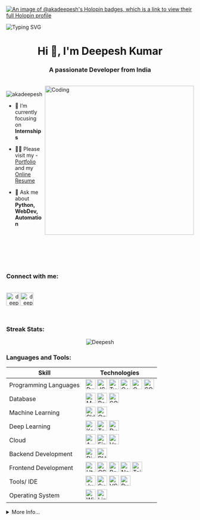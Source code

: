 [![An image of @akadeepesh's Holopin badges, which is a link to view their full Holopin profile](https://holopin.me/akadeepesh)](https://holopin.io/@akadeepesh)

![Typing SVG](https://readme-typing-svg.demolab.com?font=Fira+Code&pause=1000&width=435&lines=I'm+Into+Full+Stack+Web+Development;Interested+In+Machine+Learning+;Python+Is+%E2%9D%A4%EF%B8%8F+%5E_%5E)

<h1 align="center">Hi 👋, I'm Deepesh Kumar</h1>
<h3 align="center">A passionate Developer from India</h3><br>
<img align="right" alt="Coding" width="400" src="https://camo.githubusercontent.com/c1dcb74cc1c1835b1d716f5051499a2814c683c806b15f04b0eba492863703e9/68747470733a2f2f63646e2e6472696262626c652e636f6d2f75736572732f3733303730332f73637265656e73686f74732f363538313234332f6176656e746f2e676966">

<p align="left"> <img src="https://komarev.com/ghpvc/?username=akadeepesh&label=Profile%20Views&color=lightgrey&style=for-the-badge" alt="akadeepesh" /> </p>

- 🔭 I’m currently focusing on **Internships**

- 👨‍💻 Please visit my - <a href="https://deepesh-portfolio.vercel.app/">Portfolio</a> and my <a href="https://de-coder-akadeepesh.vercel.app/">Online Resume</a>

- 💬 Ask me about **Python, WebDev, Automation**

<br><br><br><br><br>
<h3 align="left">Connect with me:</h3><br>
<div>
<span align="right">
  <a href="https://mail.google.com/mail/?view=cm&source=mailto&to=[deepesh.kumar.ug21@nsut.ac.in]" target="blank">
  <img width="35" height="35" align="left" src="https://www.vectorlogo.zone/logos/gmail/gmail-tile.svg" alt="deepeshmhatredm" />
  </a>
  <a href="https://linkedin.com/in/deepesh-kumar-b884b022b" target="blank">
  <img  width="35" height="35" align="left" src="https://www.vectorlogo.zone/logos/linkedin/linkedin-tile.svg" alt="deepeshmhatredm" />
</a>
</div>

<br><br><br>
<h3>Streak Stats:</h3>

<p align='center'><img src="https://github-readme-streak-stats.herokuapp.com/?user=akadeepesh&theme=tokyonight" alt="Deepesh"/></p>

<h3 align="left">Languages and Tools:</h3>


<!---This keeps the images aligned side to side-->
[tech_tools_anchor]: #--

<!---------------------------Table Starts from here --------------------------->

<div align="center">

| Skill | Technologies|
|---|---|
| Programming Languages |[<img src="https://img.shields.io/badge/Python-282C34?style=flat-square&logo=python&logoColor=3776AB" alt="Python" title="Python" height="27" />][tech_tools_anchor] [<img src="https://img.shields.io/badge/Javascript-282C34?style=flat-square&logo=Javascript&logoColor=F7DF1E" alt="JS" title="JS" height="27" />][tech_tools_anchor] [<img src="https://img.shields.io/badge/Typescript-282C34?style=flat-square&logo=Typescript&logoColor=3178C6" alt="Typescript" title="Typescript" height="27" />][tech_tools_anchor] [<img src="https://img.shields.io/badge/C++-282C34?style=flat-square&logo=cplusplus&logoColor=00599C" alt="C++" title="C++" height="27" />][tech_tools_anchor] [<img src="https://img.shields.io/badge/C-282C34?style=flat-square&logo=c&logoColor=#A8B9CC" alt="C" title="C" height="27" />][tech_tools_anchor] [<img src="https://img.shields.io/badge/SQL-282C34?style=flat-square&logo=&logoColor=4479A1" alt="SQL" title="SQL" height="27" />][tech_tools_anchor] |
| Database |[<img src="https://img.shields.io/badge/MySQL-282C34?logo=MySQL&style=flat-square&logoColor=4479A1" alt="MySQL" title="MySQL" height="27" />][tech_tools_anchor] [<img src="https://img.shields.io/badge/PostgreSQL-282C34?style=flat-square&logo=PostgreSQL&logoColor=4169E1" alt="PostgreSQL" title="PostgreSQL logo" height="27" />][tech_tools_anchor] [<img src="https://img.shields.io/badge/SQLite-282C34?logo=sqlite&style=flat-square&logoColor=003B57" alt="SQLite" title="SQLite" height="27" />][tech_tools_anchor] |
| Machine Learning | [<img src="https://img.shields.io/badge/Scikit Learn-282C34?logo=scikit-learn&style=flat-square&logoColor=F7931EC" alt="Sklearn" title="SkLearn" height="27" />][tech_tools_anchor] [<img src="https://img.shields.io/badge/OpenCV-282C34?logo=opencv&style=flat-square&logoColor=ff2d23" alt="OpenCv" title="OpenCV" height="27" />][tech_tools_anchor] |
| Deep Learning | [<img src="https://img.shields.io/badge/Keras-282C34?logo=keras&style=flat-square&logoColor=D00000" alt="Keras" title="Keras" height="27" />][tech_tools_anchor] [<img src="https://img.shields.io/badge/Tensorflow-282C34?logo=Tensorflow&style=flat-square&logoColor=FF6F00" alt="Tensorflow" title="Tensorflow" height="27" />][tech_tools_anchor] [<img src="https://img.shields.io/badge/Pytorch-282C34?logo=pytorch&style=flat-square&logoColor=EE4C2C" alt="Pytorch" title="Pytorch" height="27" />][tech_tools_anchor]  |
| Cloud | [<img src="https://img.shields.io/badge/AWS-282C34?style=flat-square&logo=AmazonAWS&logoColor=FF9900" alt="AWS" title="AWS" height="27" />][tech_tools_anchor] [<img src="https://img.shields.io/badge/Firebase-282C34?style=flat-square&logo=Firebase&logoColor=FFCA28" alt="Firebase" title="Firebase" height="27" />][tech_tools_anchor] [<img src="https://img.shields.io/badge/Vercel-282C34?style=flat-square&logo=Vercel&logoColor=ffff" alt="Vercel" title="Vercel" height="27" />][tech_tools_anchor] |
| Backend Development | [<img src="https://img.shields.io/badge/Django-282C34?style=flat-square&logo=Django&logoColor=0bb73f" alt="Django" title="Django" height="27" />][tech_tools_anchor] [<img src="https://img.shields.io/badge/PHP-282C34?style=flat-square&logo=php&logoColor=777BB4" alt="PHP" title="PHP" height="27" />][tech_tools_anchor] |
| Frontend Development | [<img src="https://img.shields.io/badge/HTML-282C34?style=flat-square&logo=Html5&logoColor=E34F26" alt="Html" title="Html" height="27" />][tech_tools_anchor] [<img src="https://img.shields.io/badge/CSS-282C34?style=flat-square&logo=Css3&logoColor=1572B6" alt="CSS" title="CSS" height="27" />][tech_tools_anchor] [<img src="https://img.shields.io/badge/React-282C34?style=flat-square&logo=React&logoColor=61DAFB" alt="React" title="React" height="27" />][tech_tools_anchor] [<img src="https://img.shields.io/badge/NextJS-282C34?style=flat-square&logo=Next.Js&logoColor=ffff" alt="NextJS" title="NextJS" height="27" />][tech_tools_anchor] [<img src="https://img.shields.io/badge/Tailwind CSS-282C34?style=flat-square&logo=TailwindCSS&logoColor=06B6D4" alt="Tailwind CSS" title="Tailwind CSS" height="27" />][tech_tools_anchor]
| Tools/ IDE | [<img src="https://img.shields.io/badge/Jupyter -282C34?style=flat-square&logo=Jupyter&logoColor=F37626" alt="Jupyter Notebook" title="Jupter Notebook" height="27" />][tech_tools_anchor] [<img src="https://img.shields.io/badge/Sublime%20Text%20-282C34?style=flat-square&logo=sublimetext&logoColor=FF9800" alt="Sublime Text" title="Sublime Text" height="27" />][tech_tools_anchor] [<img src="https://img.shields.io/badge/VS Code-282C34?style=flat-square&logo=Visual-studio-Code&logoColor=007ACC" alt="VS Code" title="VS Code" height="27" />][tech_tools_anchor]  [<img src="https://img.shields.io/badge/Pycharm-282C34?style=flat-square&logo=Pycharm&logoColor=000000" alt="Pycharm" title="Pycharm" height="27" />][tech_tools_anchor]
| Operating System | [<img src="https://img.shields.io/badge/Windows-282C34?style=flat-square&logo=Windows&logoColor=0078D6" alt="Windows" title="Windows" height="27" />][tech_tools_anchor] [<img src="https://img.shields.io/badge/Ubuntu-282C34?style=flat-square&logo=Ubuntu&logoColor=E95420" alt="Linux" title="Ubuntu Logo" height="27" />][tech_tools_anchor] |

</div>  
  
<!---------------------------Table Ends from here --------------------------->


<details>
<summary>More Info...</summary>
<h2>My Github Stats</h2>

![Deepesh's GitHub stats](https://github-readme-stats.vercel.app/api?username=akadeepesh&show_icons=true&theme=tokyonight&hide_border=true)

[![Top Langs](https://github-readme-stats.vercel.app/api/top-langs/?username=akadeepesh&&size_weight=0&count_weight=1&show_icons=true&locale=en&layout=compact&theme=tokyonight&hide_border=true)](https://github.com/akadeepesh/github-readme-stats)

[![WakaTime](https://github-readme-stats.vercel.app/api/wakatime?username=DeCoder&theme=tokyonight&hide_border=true&layout=compact)](https://github.com/akadeepesh/github-readme-stats)

![Summary](https://github-profile-summary-cards.vercel.app/api/cards/profile-details?username=akadeepesh&theme=tokyonight)
</details>
